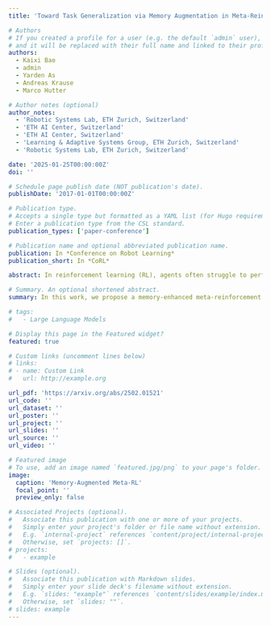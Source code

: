 ```yaml
---
title: 'Toward Task Generalization via Memory Augmentation in Meta-Reinforcement Learning'

# Authors
# If you created a profile for a user (e.g. the default `admin` user), write the username (folder name) here
# and it will be replaced with their full name and linked to their profile.
authors:
  - Kaixi Bao
  - admin
  - Yarden As
  - Andreas Krause
  - Marco Hutter

# Author notes (optional)
author_notes:
  - 'Robotic Systems Lab, ETH Zurich, Switzerland'
  - 'ETH AI Center, Switzerland'
  - 'ETH AI Center, Switzerland'
  - 'Learning & Adaptive Systems Group, ETH Zurich, Switzerland'
  - 'Robotic Systems Lab, ETH Zurich, Switzerland'

date: '2025-01-25T00:00:00Z'
doi: ''

# Schedule page publish date (NOT publication's date).
publishDate: '2017-01-01T00:00:00Z'

# Publication type.
# Accepts a single type but formatted as a YAML list (for Hugo requirements).
# Enter a publication type from the CSL standard.
publication_types: ['paper-conference']

# Publication name and optional abbreviated publication name.
publication: In *Conference on Robot Learning*
publication_short: In *CoRL*

abstract: In reinforcement learning (RL), agents often struggle to perform well on tasks that differ from those encountered during training. This limitation presents a challenge to the broader deployment of RL in diverse and dynamic task settings. In this work, we introduce memory augmentation, a memory-based RL approach to improve task generalization. Our approach leverages task-structured augmentations to simulate plausible out-of-distribution scenarios and incorporates memory mechanisms to enable context-aware policy adaptation. Trained on a predefined set of tasks, our policy demonstrates the ability to generalize to unseen tasks through memory augmentation without requiring additional interactions with the environment. Through extensive simulation experiments and real-world hardware evaluations on legged locomotion tasks, we demonstrate that our approach achieves zero-shot generalization to unseen tasks while maintaining robust in-distribution performance and high sample efficiency.

# Summary. An optional shortened abstract.
summary: In this work, we propose a memory-enhanced meta-reinforcement learning method that extends OOD generalization for RL agents.

# tags:
#   - Large Language Models

# Display this page in the Featured widget?
featured: true

# Custom links (uncomment lines below)
# links:
# - name: Custom Link
#   url: http://example.org

url_pdf: 'https://arxiv.org/abs/2502.01521'
url_code: ''
url_dataset: ''
url_poster: ''
url_project: ''
url_slides: ''
url_source: ''
url_video: ''

# Featured image
# To use, add an image named `featured.jpg/png` to your page's folder.
image:
  caption: 'Memory-Augmented Meta-RL'
  focal_point: ''
  preview_only: false

# Associated Projects (optional).
#   Associate this publication with one or more of your projects.
#   Simply enter your project's folder or file name without extension.
#   E.g. `internal-project` references `content/project/internal-project/index.md`.
#   Otherwise, set `projects: []`.
# projects:
#   - example

# Slides (optional).
#   Associate this publication with Markdown slides.
#   Simply enter your slide deck's filename without extension.
#   E.g. `slides: "example"` references `content/slides/example/index.md`.
#   Otherwise, set `slides: ""`.
# slides: example
---
```


<!-- {{% callout note %}}
Click the _Cite_ button above to demo the feature to enable visitors to import publication metadata into their reference management software.
{{% /callout %}}

{{% callout note %}}
Create your slides in Markdown - click the _Slides_ button to check out the example.
{{% /callout %}}

Add the publication's **full text** or **supplementary notes** here. You can use rich formatting such as including [code, math, and images](https://docs.hugoblox.com/content/writing-markdown-latex/). -->
